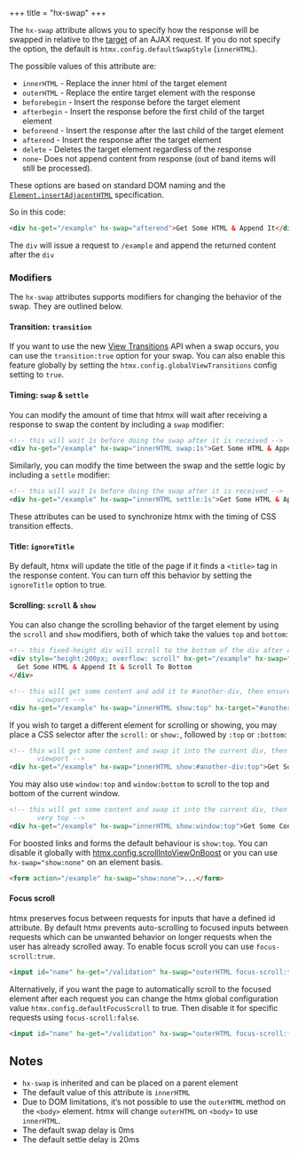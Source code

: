 +++
title = "hx-swap"
+++

The `hx-swap` attribute allows you to specify how the response will be swapped in relative to the
[target](@/attributes/hx-target.md) of an AJAX request. If you do not specify the option, the default is
`htmx.config.defaultSwapStyle` (`innerHTML`).

The possible values of this attribute are:

- `innerHTML` - Replace the inner html of the target element
- `outerHTML` - Replace the entire target element with the response
- `beforebegin` - Insert the response before the target element
- `afterbegin` - Insert the response before the first child of the target element
- `beforeend` - Insert the response after the last child of the target element
- `afterend` - Insert the response after the target element
- `delete` - Deletes the target element regardless of the response
- `none`- Does not append content from response (out of band items will still be processed).

These options are based on standard DOM naming and the
[`Element.insertAdjacentHTML`](https://developer.mozilla.org/en-US/docs/Web/API/Element/insertAdjacentHTML)
specification.

So in this code:

```html
<div hx-get="/example" hx-swap="afterend">Get Some HTML & Append It</div>
```

The `div` will issue a request to `/example` and append the returned content after the `div`

### Modifiers

The `hx-swap` attributes supports modifiers for changing the behavior of the swap. They are outlined below.

#### Transition: `transition`

If you want to use the new [View Transitions](https://developer.mozilla.org/en-US/docs/Web/API/View_Transitions_API) API
when a swap occurs, you can use the `transition:true` option for your swap. You can also enable this feature globally by
setting the `htmx.config.globalViewTransitions` config setting to `true`.

#### Timing: `swap` & `settle`

You can modify the amount of time that htmx will wait after receiving a response to swap the content by including a
`swap` modifier:

```html
<!-- this will wait 1s before doing the swap after it is received -->
<div hx-get="/example" hx-swap="innerHTML swap:1s">Get Some HTML & Append It</div>
```

Similarly, you can modify the time between the swap and the settle logic by including a `settle` modifier:

```html
<!-- this will wait 1s before doing the swap after it is received -->
<div hx-get="/example" hx-swap="innerHTML settle:1s">Get Some HTML & Append It</div>
```

These attributes can be used to synchronize htmx with the timing of CSS transition effects.

#### Title: `ignoreTitle`

By default, htmx will update the title of the page if it finds a `<title>` tag in the response content. You can turn off
this behavior by setting the `ignoreTitle` option to true.

#### Scrolling: `scroll` & `show`

You can also change the scrolling behavior of the target element by using the `scroll` and `show` modifiers, both of
which take the values `top` and `bottom`:

```html
<!-- this fixed-height div will scroll to the bottom of the div after content is appended -->
<div style="height:200px; overflow: scroll" hx-get="/example" hx-swap="beforeend scroll:bottom">
  Get Some HTML & Append It & Scroll To Bottom
</div>
```

```html
<!-- this will get some content and add it to #another-div, then ensure that the top of #another-div is visible in the 
       viewport -->
<div hx-get="/example" hx-swap="innerHTML show:top" hx-target="#another-div">Get Some Content</div>
```

If you wish to target a different element for scrolling or showing, you may place a CSS selector after the `scroll:` or
`show:`, followed by `:top` or `:bottom`:

```html
<!-- this will get some content and swap it into the current div, then ensure that the top of #another-div is visible in the 
       viewport -->
<div hx-get="/example" hx-swap="innerHTML show:#another-div:top">Get Some Content</div>
```

You may also use `window:top` and `window:bottom` to scroll to the top and bottom of the current window.

```html
<!-- this will get some content and swap it into the current div, then ensure that the viewport is scrolled to the
       very top -->
<div hx-get="/example" hx-swap="innerHTML show:window:top">Get Some Content</div>
```

For boosted links and forms the default behaviour is `show:top`. You can disable it globally with
[htmx.config.scrollIntoViewOnBoost](@/api.md#config) or you can use `hx-swap="show:none"` on an element basis.

```html
<form action="/example" hx-swap="show:none">...</form>
```

#### Focus scroll

htmx preserves focus between requests for inputs that have a defined id attribute. By default htmx prevents
auto-scrolling to focused inputs between requests which can be unwanted behavior on longer requests when the user has
already scrolled away. To enable focus scroll you can use `focus-scroll:true`.

```html
<input id="name" hx-get="/validation" hx-swap="outerHTML focus-scroll:true" />
```

Alternatively, if you want the page to automatically scroll to the focused element after each request you can change the
htmx global configuration value `htmx.config.defaultFocusScroll` to true. Then disable it for specific requests using
`focus-scroll:false`.

```html
<input id="name" hx-get="/validation" hx-swap="outerHTML focus-scroll:false" />
```

## Notes

- `hx-swap` is inherited and can be placed on a parent element
- The default value of this attribute is `innerHTML`
- Due to DOM limitations, it’s not possible to use the `outerHTML` method on the `<body>` element. htmx will change
  `outerHTML` on `<body>` to use `innerHTML`.
- The default swap delay is 0ms
- The default settle delay is 20ms
